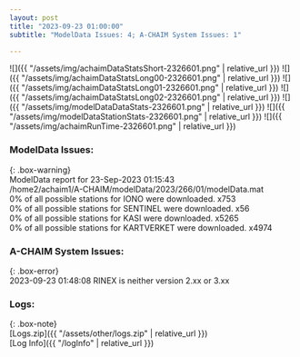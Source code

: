 ```yaml
---
layout: post
title: "2023-09-23 01:00:00"
subtitle: "ModelData Issues: 4; A-CHAIM System Issues: 1"

---
```


![]({{ "/assets/img/achaimDataStatsShort-2326601.png" | relative_url }})
![]({{ "/assets/img/achaimDataStatsLong00-2326601.png" | relative_url }})
![]({{ "/assets/img/achaimDataStatsLong01-2326601.png" | relative_url }})
![]({{ "/assets/img/achaimDataStatsLong02-2326601.png" | relative_url }})
![]({{ "/assets/img/modelDataDataStats-2326601.png" | relative_url }})
![]({{ "/assets/img/modelDataStationStats-2326601.png" | relative_url }})
![]({{ "/assets/img/achaimRunTime-2326601.png" | relative_url }})


### ModelData Issues:  
  
{: .box-warning}  
 ModelData report for 23-Sep-2023 01:15:43   
 /home2/achaim1/A-CHAIM/modelData/2023/266/01/modelData.mat   
 0% of all possible stations for IONO were downloaded. x753   
 0% of all possible stations for SENTINEL were downloaded. x56   
 0% of all possible stations for KASI were downloaded. x5265   
 0% of all possible stations for KARTVERKET were downloaded. x4974   
  
### A-CHAIM System Issues:  
  
{: .box-error}  
2023-09-23 01:48:08 RINEX is neither version 2.xx or 3.xx  

### Logs:  
  
{: .box-note}  
[Logs.zip]({{ "/assets/other/logs.zip" | relative_url }})  
[Log Info]({{ "/logInfo" | relative_url }})  
